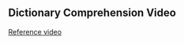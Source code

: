 ## Dictionary Comprehension Video
[Reference video](https://drive.google.com/drive/folders/1zW-f8zned2LmQKZMRQAkPlAanBOMTOaF?usp=sharing)
